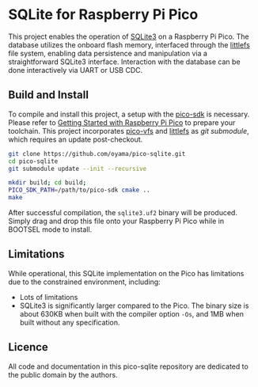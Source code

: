 # SQLite for Raspberry Pi Pico

This project enables the operation of [SQLite3](https://www.sqlite.org/) on a Raspberry Pi Pico. The database utilizes the onboard flash memory, interfaced through the [littlefs](https://github.com/littlefs-project/littlefs) file system, enabling data persistence and manipulation via a straightforward SQLite3 interface. Interaction with the database can be done interactively via UART or USB CDC.

## Build and Install

To compile and install this project, a setup with the [pico-sdk](https://github.com/raspberrypi/pico-sdk) is necessary. Please refer to [Getting Started with Raspberry Pi Pico](https://datasheets.raspberrypi.com/pico/getting-started-with-pico.pdf) to prepare your toolchain. This project incorporates [pico-vfs](https://github.com/oyama/pico-vfs) and [littlefs](https://github.com/littlefs-project/littlefs) as _git submodule_, which requires an update post-checkout.

```bash
git clone https://github.com/oyama/pico-sqlite.git
cd pico-sqlite
git submodule update --init --recursive

mkdir build; cd build;
PICO_SDK_PATH=/path/to/pico-sdk cmake ..
make
```
After successful compilation, the `sqlite3.uf2` binary will be produced. Simply drag and drop this file onto your Raspberry Pi Pico while in BOOTSEL mode to install.

## Limitations

While operational, this SQLite implementation on the Pico has limitations due to the constrained environment, including:

- Lots of limitations
- SQLite3 is significantly larger compared to the Pico. The binary size is about 630KB when built with the compiler option `-Os`, and 1MB when built without any specification.

## Licence

All code and documentation in this pico-sqlite repository are dedicated to the public domain by the authors.
